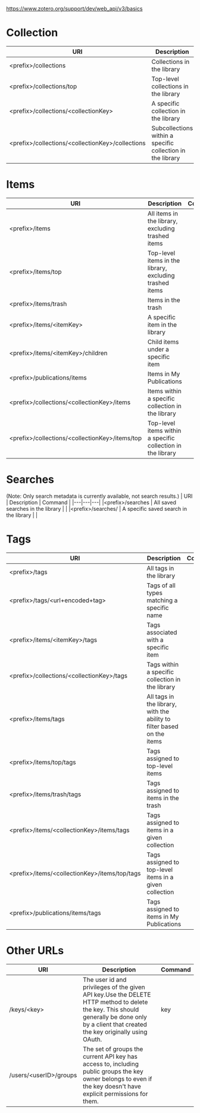 https://www.zotero.org/support/dev/web_api/v3/basics

# Collection

| URI | Description | Command |  
|---|---|---|
| &lt;prefix>/collections | Collections in the library | |
| &lt;prefix>/collections/top | Top-level collections in the library | |
| &lt;prefix>/collections/&lt;collectionKey> | A specific collection in the library | |
| &lt;prefix>/collections/&lt;collectionKey>/collections | Subcollections within a specific collection in the library | |

# Items

| URI | Description | Command |
|---|---|---|
| &lt;prefix>/items | All items in the library, excluding trashed items | |
| &lt;prefix>/items/top | Top-level items in the library, excluding trashed items | |
| &lt;prefix>/items/trash | Items in the trash | |
| &lt;prefix>/items/&lt;itemKey> | A specific item in the library | |
| &lt;prefix>/items/&lt;itemKey>/children | Child items under a specific item | |
| &lt;prefix>/publications/items | Items in My Publications | |
| &lt;prefix>/collections/&lt;collectionKey>/items | Items within a specific collection in the library | |
| &lt;prefix>/collections/&lt;collectionKey>/items/top | Top-level items within a specific collection in the library | |

# Searches
(Note: Only search metadata is currently available, not search results.)
| URI | Description | Command |
|---|---|---|
|&lt;prefix>/searches	| All saved searches in the library | |
|&lt;prefix>/searches/<searchKey>	| A specific saved search in the library | |

# Tags
| URI | Description | Command |
|---|---|---|
| &lt;prefix>/tags | All tags in the library | |
| &lt;prefix>/tags/&lt;url+encoded+tag> | Tags of all types matching a specific name | |
| &lt;prefix>/items/&lt;itemKey>/tags | Tags associated with a specific item | |
| &lt;prefix>/collections/&lt;collectionKey>/tags | Tags within a specific collection in the library | |
| &lt;prefix>/items/tags | All tags in the library, with the ability to filter based on the items | |
| &lt;prefix>/items/top/tags | Tags assigned to top-level items | |
| &lt;prefix>/items/trash/tags | Tags assigned to items in the trash | |
| &lt;prefix>/items/&lt;collectionKey>/items/tags | Tags assigned to items in a given collection | |
| &lt;prefix>/items/&lt;collectionKey>/items/top/tags | Tags assigned to top-level items in a given collection | |
| &lt;prefix>/publications/items/tags | Tags assigned to items in My Publications | |

# Other URLs
| URI | Description | Command |
|---|---|---|
| /keys/&lt;key> | The user id and privileges of the given API key.Use the DELETE HTTP method to delete the key. This should generally be done only by a client that created the key originally using OAuth. | key |
| /users/&lt;userID>/groups | The set of groups the current API key has access to, including public groups the key owner belongs to even if the key doesn't have explicit permissions for them. | |
